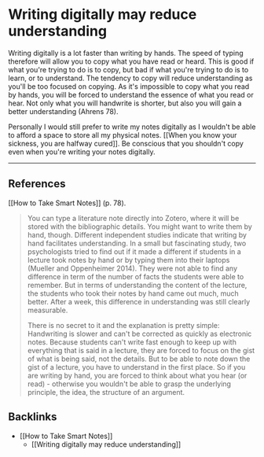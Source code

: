 # Writing digitally may reduce understanding
Writing digitally is a lot faster than writing by hands. The speed of typing therefore will allow you to copy what you have read or heard. This is good if what you're trying to do is to copy, but bad if what you're trying to do is to learn, or to understand. The tendency to copy will reduce understanding as you'll be too focused on copying. As it's impossible to copy what you read by hands, you will be forced to understand the essence of what you read or hear. Not only what you will handwrite is shorter, but also you will gain a better understanding (Ahrens 78).

Personally I would still prefer to write my notes digitally as I wouldn't be able to afford a space to store all my physical notes. [[When you know your sickness, you are halfway cured]]. Be conscious that you shouldn't copy even when you're writing your notes digitally.

---
## References
[[How to Take Smart Notes]] (p. 78).
> You can type a literature note directly into Zotero, where it will be stored with the bibliographic details. You might want to write them by hand, though. Different independent studies indicate that writing by hand facilitates understanding. In a small but fascinating study, two psychologists tried to find out if it made a different if students in a lecture took notes by hand or by typing them into their laptops (Mueller and Oppenheimer 2014). They were not able to find any difference in term of the number of facts the students were able to remember. But in terms of understanding the content of the lecture, the students who took their notes by hand came out much, much better. After a week, this difference in understanding was still clearly measurable.
> 
> There is no secret to it and the explanation is pretty simple: Handwriting is slower and can't be corrected as quickly as electronic notes. Because students can't write fast enough to keep up with everything that is said in a lecture, they are forced to focus on the gist of what is being said, not the details. But to be able to note down the gist of a lecture,  you have to understand in the first place. So if you are writing by hand, you are forced to think about what you hear (or read) - otherwise you wouldn't be able to grasp the underlying principle, the idea, the structure of an argument.

## Backlinks
* [[How to Take Smart Notes]]
	* [[Writing digitally may reduce understanding]]

<!-- #evergreen #writing -->

<!-- {BearID:8B670064-1117-48B9-B98E-152014AABCB1-464-0000898A87F7FED7} -->
